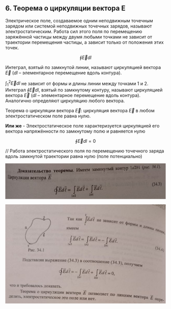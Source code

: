 ## 6. Теорема о циркуляции вектора E

Электрическое поле, создаваемое одним неподвижным точечным зарядом или системой неподвижных точечных зарядов, называют электростатическим. Работа сил этого поля по перемещению заряжённой частицы между двумя любыми точками не зависит от траектории перемещения частицы, а зависит только от положения этих точек.

$$ \oint \vec{E} dl$$

Интеграл, взятый по замкнутой линии, называют циркуляцией вектора $\vec{Е}$ ($dl$ – элементарное перемещение вдоль контура).

$\int_1^2 \vec{E}dl$ не зависит от формы и длины линии между точками 1 и 2. Интеграл $\oint \vec{E}dl$, взятый по замкнутому контуру, называют циркуляцией вектора $\vec{Е}$ ($dl$ – элементарное перемещение вдоль контура). Аналогично определяют циркуляцию любого вектора.

Теорема о циркуляции вектора $\vec{Е}$: циркуляция вектора $\vec{Е}$ в любом электростатическом поле равна нулю.

**Или же** - Электростатическое поле характеризуется циркуляцией его вектора напряжённости по замкнутому полю и равняется нулю
 
$$\oint \vec{E}dl = 0$$ 

// Работа электростатического поля по перемещению точечного заряда вдоль замкнутой траектории равна нулю (поле потенциально)
 
![image](images/pic11.png)

![image](images/pic12.png)